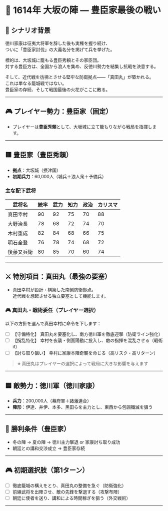 # 🏯 1614年 大坂の陣 ― 豊臣家最後の戦い

## 📘 シナリオ背景

徳川家康は征夷大将軍を辞した後も実権を握り続け、  
ついに「豊臣家討伐」の大義名分を掲げて兵を挙げた。

標的は、大坂城に籠もる豊臣秀頼とその家臣団。  
対する豊臣方は、全国から浪人を集め、反徳川勢力を結集し抗戦を決意する。

そして、近代戦を彷彿とさせる堅牢な防衛拠点――「真田丸」が築かれる。  
これは単なる籠城戦ではない。  
豊臣家の存続、そして戦国最後の火花がここに散る。

---

## 🎮 プレイヤー勢力：豊臣家（固定）

- プレイヤーは**豊臣秀頼**として、大坂城に立て籠もりながら戦局を指揮します。

---

## 🟥 豊臣家（豊臣秀頼）

- **拠点**：大坂城（摂津国）  
- **初期兵力**：60,000人（城兵＋浪人衆＋予備兵）

### 主な配下武将

| 武将名       | 統率 | 武力 | 知力 | 政治 | カリスマ |
|--------------|------|------|------|--------|-----------|
| 真田幸村     | 90   | 92   | 75   | 70   | 88        |
| 大野治長     | 78   | 68   | 72   | 74   | 70        |
| 木村重成     | 82   | 84   | 68   | 66   | 75        |
| 明石全登     | 76   | 78   | 74   | 68   | 72        |
| 後藤又兵衛   | 80   | 85   | 70   | 60   | 74        |

---

## ⚔️ 特別項目：真田丸（最強の要塞）

- 真田幸村が設計・構築した南側防衛拠点。  
  近代戦を想起させる独立要塞として機能します。

### 🎮 真田丸・戦術委任（プレイヤー選択）

以下の方針を選んで真田幸村に命令を下します：

- [ ] 【守備特化】 真田丸を要塞化し、南方徳川軍を徹底迎撃（防衛ライン強化）  
- [ ] 【撹乱特化】 幸村を夜襲・側面陽動に投入し、敵の指揮を混乱させる（戦術if）  
- [ ] 【討ち取り狙い】 幸村に家康本陣奇襲を命じる（高リスク・高リターン）

> ※ 真田丸はプレイヤーの選択によって戦局に大きな影響を与えます

---

## 🟦 敵勢力：徳川軍（徳川家康）

- **兵力**：200,000人（幕府軍＋諸藩連合）  
- **陣形**：伊達、井伊、本多、黒田らを主力とし、東西から包囲殲滅を狙う

---

## 🎯 勝利条件（豊臣家）

- 冬の陣 → 夏の陣 → 徳川主力撃退 or 家康討ち取り成功  
- 朝廷との講和交渉成立 → 豊臣家存続

---

## 🎮 初期選択肢（第1ターン）

- [ ] 徹底籠城の構えをとり、真田丸の整備を急ぐ（防衛強化）  
- [ ] 前線武将を出陣させ、敵の先鋒を撃退する（攻撃布陣）  
- [ ] 朝廷に使者を送り、講和による時間稼ぎを狙う（外交戦術）

---
